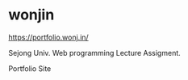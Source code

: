 # wonjin

https://portfolio.wonj.in/

Sejong Univ. Web programming Lecture Assigment.

Portfolio Site
